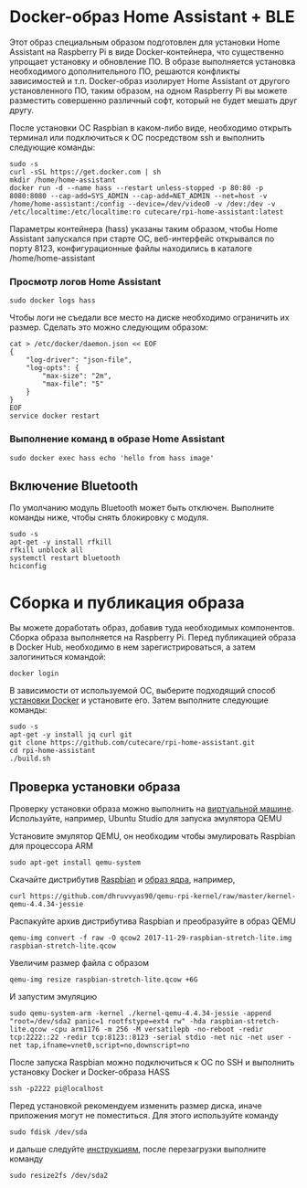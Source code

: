 # Docker-образ Home Assistant + BLE

Этот образ специальным образом подготовлен для установки Home Assistant на Raspberry Pi в виде Docker-контейнера, что существенно упрощает установку и обновление ПО. В образе выполняется установка необходимого дополнительного ПО, решаются конфликты зависимостей и т.п. Docker-образ изолирует Home Assistant от другого установленного ПО, таким образом, на одном Raspberry Pi вы можете разместить совершенно различный софт, который не будет мешать друг другу.

После установки ОС Raspbian в каком-либо виде, необходимо открыть терминал или подключиться к ОС посредством ssh и выполнить следующие команды:

```
sudo -s
curl -sSL https://get.docker.com | sh
mkdir /home/home-assistant
docker run -d --name hass --restart unless-stopped -p 80:80 -p 8080:8080 --cap-add=SYS_ADMIN --cap-add=NET_ADMIN --net=host -v /home/home-assistant:/config --device=/dev/video0 -v /dev:/dev -v /etc/localtime:/etc/localtime:ro cutecare/rpi-home-assistant:latest
```

Параметры контейнера (hass) указаны таким образом, чтобы Home Assistant запускался при старте ОС, веб-интерфейс открывался по порту 8123, конфигурационные файлы находились в каталоге /home/home-assistant

### Просмотр логов Home Assistant

```
sudo docker logs hass
```

Чтобы логи не съедали все место на диске необходимо ограничить их размер.
Сделать это можно следующим образом:

```
cat > /etc/docker/daemon.json << EOF
{
    "log-driver": "json-file",
    "log-opts": {
        "max-size": "2m",
        "max-file": "5"
    }
}
EOF
service docker restart
```

### Выполнение команд в образе Home Assistant

```
sudo docker exec hass echo 'hello from hass image'
```

## Включение Bluetooth

По умолчанию модуль Bluetooth может быть отключен. Выполните команды ниже, чтобы снять блокировку с модуля.

```
sudo -s
apt-get -y install rfkill
rfkill unblock all
systemctl restart bluetooth
hciconfig
```

# Сборка и публикация образа

Вы можете доработать образ, добавив туда необходимых компонентов. Сборка образа выполняется на Raspberry Pi. Перед публикацией образа в Docker Hub, необходимо в нем зарегистрироваться, а затем залогиниться командой:

```
docker login
```

В зависимости от используемой ОС, выберите подходящий способ [установки Docker](https://docs.docker.com/engine/installation/) и установите его. Затем выполните следующие команды:

```
sudo -s
apt-get -y install jq curl git
git clone https://github.com/cutecare/rpi-home-assistant.git
cd rpi-home-assistant
./build.sh
```

## Проверка установки образа

Проверку установки образа можно выполнить на [виртуальной машине](http://www.makeuseof.com/tag/emulate-raspberry-pi-pc/). Используйте, например, Ubuntu Studio для запуска эмулятора QEMU

Установите эмулятор QEMU, он необходим чтобы эмулировать Raspbian для процессора ARM

```
sudo apt-get install qemu-system
```

Скачайте дистрибутив [Raspbian](https://www.raspberrypi.org/downloads/raspbian/) и [образ ядра](https://github.com/dhruvvyas90/qemu-rpi-kernel), например,

```
curl https://github.com/dhruvvyas90/qemu-rpi-kernel/raw/master/kernel-qemu-4.4.34-jessie
```

Распакуйте архив дистрибутива Raspbian и преобразуйте в образ QEMU

```
qemu-img convert -f raw -O qcow2 2017-11-29-raspbian-stretch-lite.img raspbian-stretch-lite.qcow
```

Увеличим размер файла с образом

```
qemu-img resize raspbian-stretch-lite.qcow +6G
```

И запустим эмуляцию

```
sudo qemu-system-arm -kernel ./kernel-qemu-4.4.34-jessie -append "root=/dev/sda2 panic=1 rootfstype=ext4 rw" -hda raspbian-stretch-lite.qcow -cpu arm1176 -m 256 -M versatilepb -no-reboot -redir tcp:2222::22 -redir tcp:8123::8123 -serial stdio -net nic -net user -net tap,ifname=vnet0,script=no,downscript=no
```

После запуска Raspbian можно подключиться к ОС по SSH и выполнить установку Docker и Docker-образа HASS

```
ssh -p2222 pi@localhost
```

Перед установкой рекомендуем изменить размер диска, иначе приложения могут не поместиться. Для этого используйте команду

```
sudo fdisk /dev/sda
```

и дальше следуйте [инструкциям](https://gist.github.com/larsks/3933980), после перезагрузки выполните команду

```
sudo resize2fs /dev/sda2
```
